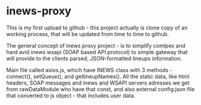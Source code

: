 # inews-proxy
This is my first upload to github - this project actually is clone copy of an working process, that will be updated from time to time to github.

The general concept of inews proxy project - is to simplify comlpex and hard avid inews wsapi (SOAP based API protocol) to simple gateway that will provide to the clients parsed, JSON-formatted lineups information.

Main file called axios.js, which have INEWS class with 3 methods - connect(), setQueue(), and getlineupNames().
All the static data, like html headers, SOAP messages and inews and WSAPI servers adresses we get from rawDataModule who have that const,  and also external config.json file that converted to js object - that includes user data. 
